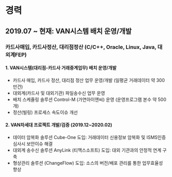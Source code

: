 # 경력
## 2019.07 ~ 현재: VAN시스템 배치 운영/개발
### 카드사매입, 카드사정산, 대리점정산 (C/C++, Oracle, Linux, Java, 대외계FEP)

#### 1. VAN시스템(대리점-카드사 거래중계업무) 배치 운영/개발
  - 카드사 매입, 카드사 정산, 대리점 정산 업무 운영/개발 (일평균 거래데이터 약 300만건)
  - 대외계(카드사 및 대외기관) 파일송수신 업무 운영
  - 배치 스케쥴링 솔루션 Control-M (가연아이앤씨) 운영 (운영프로그램 본수 약 500개)
  - 정산(빌링) 프로세스 속도이슈 개선

#### 2. VAN차세대 프로젝트 개발/검증 (2019.12~2020.02)
  - 데이터 암복화 솔루션 Cube-One 도입: 거래데이터 신용정보 암복화 및 ISMS인증심사시 보안이슈 해결
  - 대외계 송수신 솔루션 AnyLink (티맥스소프트) 도입: 대외 기관과의 안정적 연계 구축
  - 형상관리 솔루션 (ChangeFlow) 도입: 소스의 버전/배포 관리를 통한 업무효율성 향상
